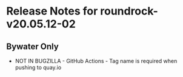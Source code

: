 
# Release Notes for roundrock-v20.05.12-02

## Bywater Only

- NOT IN BUGZILLA - GitHub Actions - Tag name is required when pushing to quay.io


